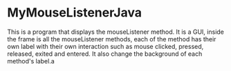 # MyMouseListenerJava
This is a program that displays the mouseListener method. It is a GUI, inside the frame is all the mouseListener methods, each of the method has their own label with their own interaction such as mouse clicked, pressed, released, exited and entered. It also change the background of each method's label.a
